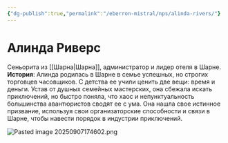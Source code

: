 ```yaml
---
{"dg-publish":true,"permalink":"/eberron-mistral/nps/alinda-rivers/"}
---
```


# Алинда Риверс

Сеньорита из [[Шарна\|Шарна]], администратор и лидер отеля в Шарне. 
**История**: Алинда родилась в Шарне в семье успешных, но строгих торговцев часовщиков. С детства ее учили ценить две вещи: время и деньги. Устав от душных семейных мастерских, она сбежала искать приключений, но быстро поняла, что хаос и непунктуальность большинства авантюристов сводят ее с ума. Она нашла свое истинное призвание, используя свои организаторские способности и связи в Шарне, чтобы навести порядок в индустрии приключений.

![Pasted image 20250907174602.png](/img/user/%D0%AD%D0%B1%D0%B5%D1%80%D1%80%D0%BE%D0%BD%20%D0%9C%D0%B8%D1%81%D1%82%D1%80%D0%B0%D0%BB%D1%8C/img/Pasted%20image%2020250907174602.png)